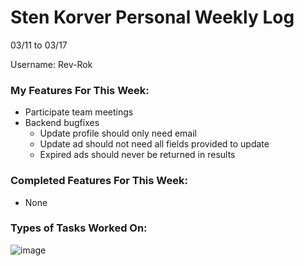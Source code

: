 # Sten Korver Personal Weekly Log

03/11 to 03/17

Username: Rev-Rok

### My Features For This Week:

* Participate team meetings
* Backend bugfixes
  * Update profile should only need email
  * Update ad should not need all fields provided to update
  * Expired ads should never be returned in results

### Completed Features For This Week:
* None

### Types of Tasks Worked On:

![image](https://github.com/COSC-499-W2023/year-long-project-team-21/assets/112997109/b28e9aa5-9773-49c2-970d-a5a13b6347cc)








